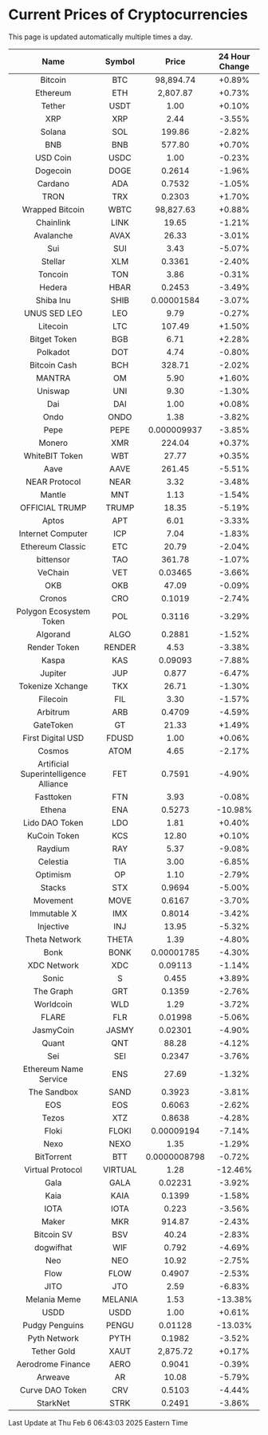 # Current Prices of Cryptocurrencies
This page is updated automatically multiple times a day.

| Name | Symbol | Price | 24 Hour Change |
| :---: |:---:| :---: | :---: |
| Bitcoin | BTC | 98,894.74 | +0.89% |
| Ethereum | ETH | 2,807.87 | +0.73% |
| Tether | USDT | 1.00 | +0.10% |
| XRP | XRP | 2.44 | -3.55% |
| Solana | SOL | 199.86 | -2.82% |
| BNB | BNB | 577.80 | +0.70% |
| USD Coin | USDC | 1.00 | -0.23% |
| Dogecoin | DOGE | 0.2614 | -1.96% |
| Cardano | ADA | 0.7532 | -1.05% |
| TRON | TRX | 0.2303 | +1.70% |
| Wrapped Bitcoin | WBTC | 98,827.63 | +0.88% |
| Chainlink | LINK | 19.65 | -1.21% |
| Avalanche | AVAX | 26.33 | -3.01% |
| Sui | SUI | 3.43 | -5.07% |
| Stellar | XLM | 0.3361 | -2.40% |
| Toncoin | TON | 3.86 | -0.31% |
| Hedera | HBAR | 0.2453 | -3.49% |
| Shiba Inu | SHIB | 0.00001584 | -3.07% |
| UNUS SED LEO | LEO | 9.79 | -0.27% |
| Litecoin | LTC | 107.49 | +1.50% |
| Bitget Token | BGB | 6.71 | +2.28% |
| Polkadot | DOT | 4.74 | -0.80% |
| Bitcoin Cash | BCH | 328.71 | -2.02% |
| MANTRA | OM | 5.90 | +1.60% |
| Uniswap | UNI | 9.30 | -1.30% |
| Dai | DAI | 1.00 | +0.08% |
| Ondo | ONDO | 1.38 | -3.82% |
| Pepe | PEPE | 0.000009937 | -3.85% |
| Monero | XMR | 224.04 | +0.37% |
| WhiteBIT Token | WBT | 27.77 | +0.35% |
| Aave | AAVE | 261.45 | -5.51% |
| NEAR Protocol | NEAR | 3.32 | -3.48% |
| Mantle | MNT | 1.13 | -1.54% |
| OFFICIAL TRUMP | TRUMP | 18.35 | -5.19% |
| Aptos | APT | 6.01 | -3.33% |
| Internet Computer | ICP | 7.04 | -1.83% |
| Ethereum Classic | ETC | 20.79 | -2.04% |
| bittensor | TAO | 361.78 | -1.07% |
| VeChain | VET | 0.03465 | -3.66% |
| OKB | OKB | 47.09 | -0.09% |
| Cronos | CRO | 0.1019 | -2.74% |
| Polygon Ecosystem Token | POL | 0.3116 | -3.29% |
| Algorand | ALGO | 0.2881 | -1.52% |
| Render Token | RENDER | 4.53 | -3.38% |
| Kaspa | KAS | 0.09093 | -7.88% |
| Jupiter | JUP | 0.877 | -6.47% |
| Tokenize Xchange | TKX | 26.71 | -1.30% |
| Filecoin | FIL | 3.30 | -1.57% |
| Arbitrum | ARB | 0.4709 | -4.59% |
| GateToken | GT | 21.33 | +1.49% |
| First Digital USD | FDUSD | 1.00 | +0.06% |
| Cosmos | ATOM | 4.65 | -2.17% |
| Artificial Superintelligence Alliance | FET | 0.7591 | -4.90% |
| Fasttoken | FTN | 3.93 | -0.08% |
| Ethena | ENA | 0.5273 | -10.98% |
| Lido DAO Token | LDO | 1.81 | +0.40% |
| KuCoin Token | KCS | 12.80 | +0.10% |
| Raydium | RAY | 5.37 | -9.08% |
| Celestia | TIA | 3.00 | -6.85% |
| Optimism | OP | 1.10 | -2.79% |
| Stacks | STX | 0.9694 | -5.00% |
| Movement | MOVE | 0.6167 | -3.70% |
| Immutable X | IMX | 0.8014 | -3.42% |
| Injective | INJ | 13.95 | -5.32% |
| Theta Network | THETA | 1.39 | -4.80% |
| Bonk | BONK | 0.00001785 | -4.30% |
| XDC Network | XDC | 0.09113 | -1.14% |
| Sonic | S | 0.455 | +3.89% |
| The Graph | GRT | 0.1359 | -2.76% |
| Worldcoin | WLD | 1.29 | -3.72% |
| FLARE | FLR | 0.01998 | -5.06% |
| JasmyCoin | JASMY | 0.02301 | -4.90% |
| Quant | QNT | 88.28 | -4.12% |
| Sei | SEI | 0.2347 | -3.76% |
| Ethereum Name Service | ENS | 27.69 | -1.32% |
| The Sandbox | SAND | 0.3923 | -3.81% |
| EOS | EOS | 0.6063 | -2.62% |
| Tezos | XTZ | 0.8638 | -4.28% |
| Floki | FLOKI | 0.00009194 | -7.14% |
| Nexo | NEXO | 1.35 | -1.29% |
| BitTorrent | BTT | 0.0000008798 | -0.72% |
| Virtual Protocol | VIRTUAL | 1.28 | -12.46% |
| Gala | GALA | 0.02231 | -3.92% |
| Kaia | KAIA | 0.1399 | -1.58% |
| IOTA | IOTA | 0.223 | -3.56% |
| Maker | MKR | 914.87 | -2.43% |
| Bitcoin SV | BSV | 40.24 | -2.83% |
| dogwifhat | WIF | 0.792 | -4.69% |
| Neo | NEO | 10.92 | -2.75% |
| Flow | FLOW | 0.4907 | -2.53% |
| JITO | JTO | 2.59 | -6.83% |
| Melania Meme | MELANIA | 1.53 | -13.38% |
| USDD | USDD | 1.00 | +0.61% |
| Pudgy Penguins | PENGU | 0.01128 | -13.03% |
| Pyth Network | PYTH | 0.1982 | -3.52% |
| Tether Gold | XAUT | 2,875.72 | +0.17% |
| Aerodrome Finance | AERO | 0.9041 | -0.39% |
| Arweave | AR | 10.08 | -5.79% |
| Curve DAO Token | CRV | 0.5103 | -4.44% |
| StarkNet | STRK | 0.2491 | -3.86% |

Last Update at Thu Feb  6 06:43:03 2025 Eastern Time